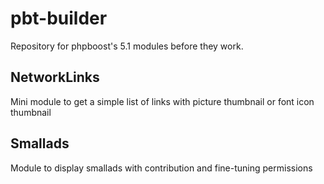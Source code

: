 # pbt-builder
Repository for phpboost's 5.1 modules before they work.

## NetworkLinks
Mini module to get a simple list of links with picture thumbnail or font icon thumbnail

## Smallads
Module to display smallads with contribution and fine-tuning permissions
